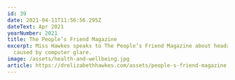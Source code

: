 ```yaml
---
id: 39
date: 2021-04-11T11:56:56.295Z
dateText: Apr 2021
yearNumber: 2021
title: The People’s Friend Magazine
excerpt: Miss Hawkes speaks to The People’s Friend Magazine about headaches
  caused by computer glare.
image: /assets/health-and-wellbeing.jpg
article: https://drelizabethhawkes.com/assets/people-s-friend-magazine.pdf
---
```

